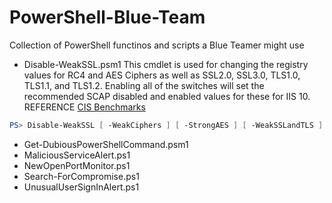 # PowerShell-Blue-Team
Collection of PowerShell functinos and scripts a Blue Teamer might use

- Disable-WeakSSL.psm1 
This cmdlet is used for changing the registry values for RC4 and AES Ciphers as well as SSL2.0, SSL3.0, TLS1.0, TLS1.1, and TLS1.2. Enabling all of the switches will set the recommended SCAP disabled and enabled values for these for IIS 10. 
REFERENCE [CIS Benchmarks](https://workbench.cisecurity.org/benchmarks)
```powershell
PS> Disable-WeakSSL [ -WeakCiphers ] [ -StrongAES ] [ -WeakSSLandTLS ]
```

- Get-DubiousPowerShellCommand.psm1 
- MaliciousServiceAlert.ps1 
- NewOpenPortMonitor.ps1 
- Search-ForCompromise.ps1 
- UnusualUserSignInAlert.ps1
